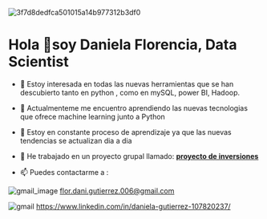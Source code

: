 ![3f7d8dedfca501015a14b977312b3df0](https://github.com/38215290/38215290/assets/127343400/572f7b4c-40b4-40c0-90ea-3877815f308f)
# **Hola  👋soy Daniela Florencia, Data Scientist**
- 👀 Estoy interesada en todas las nuevas herramientas que se han descubierto tanto en python , como en mySQL, power BI, Hadoop.
- 🌱 Actualmenteme me encuentro  aprendiendo las nuevas tecnologias que ofrece machine learning junto a Python
- 💞️ Estoy en constante proceso de aprendizaje ya que las nuevas tendencias se actualizan dia a dia
- 👯 He trabajado en un proyecto grupal llamado: **[proyecto de inversiones](https://github.com/Datalogia/ProyectoG_12)**

  
 - 📫 Puedes contactarme a :
  
 ![gmail_image](https://github.com/38215290/38215290/assets/127343400/ad4aefb4-a37c-4237-ba60-7452c7c92060)
 flor.dani.gutierrez.006@gmail.com  


 
![gmail](https://github.com/38215290/38215290/assets/127343400/66e790db-93a4-4944-8790-109a3d15dcf0)
https://www.linkedin.com/in/daniela-gutierrez-107820237/

<!---
38215290/38215290 is a ✨ special ✨ repository because its `README.md` (this file) appears on your GitHub profile.
You can click the Preview link to take a look at your changes.
--->
